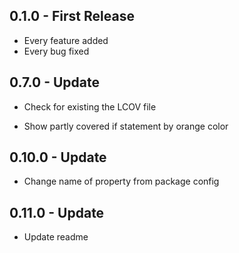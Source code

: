 0.1.0 - First Release
---------------------

-	Every feature added
-	Every bug fixed

0.7.0 - Update
--------------

-	Check for existing the LCOV file

-	Show partly covered if statement by orange color

0.10.0 - Update
---------------

-	Change name of property from package config

0.11.0 - Update
---------------

-	Update readme
